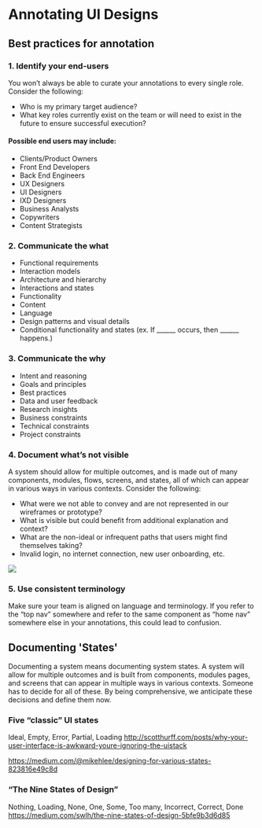 # Annotating UI Designs
## Best practices for annotation
### 1.  Identify your end-users
You won’t always be able to curate your annotations to every single role.
Consider the following:
-   Who is my primary target audience?
-   What key roles currently exist on the team or will need to exist in the future to ensure successful execution?
#### Possible end users may include:
-   Clients/Product Owners
-   Front End Developers
-   Back End Engineers
-   UX Designers
-   UI Designers
-   IXD Designers
-   Business Analysts
-   Copywriters
-   Content Strategists
### 2.  Communicate the what
-   Functional requirements
-   Interaction models
-   Architecture and hierarchy
-   Interactions and states
-   Functionality
-   Content
-   Language
-   Design patterns and visual details
-   Conditional functionality and states (ex. If \_\_\_\_\_\_ occurs, then \_\_\_\_\_\_ happens.)
### 3.  Communicate the why
-   Intent and reasoning
-   Goals and principles
-   Best practices
-   Data and user feedback
-   Research insights
-   Business constraints
-   Technical constraints
-   Project constraints
### 4.  Document what’s not visible
A system should allow for multiple outcomes, and is made out of many components, modules, flows, screens, and states, all of which can appear in various ways in various contexts.
Consider the following:
-   What were we not able to convey and are not represented in our wireframes or prototype?
-   What is visible but could benefit from additional explanation and context?
-   What are the non-ideal or infrequent paths that users might find themselves taking? 
-   Invalid login, no internet connection, new user onboarding, etc.

![](https://prodesigncurriculum.s3.us-east-2.amazonaws.com/the-ui-stack.png)

### 5.  Use consistent terminology
Make sure your team is aligned on language and terminology. If you refer to the “top nav” somewhere and refer to the same component as “home nav” somewhere else in your annotations, this could lead to confusion.

## Documenting 'States'
Documenting a system means documenting system states. A system will allow for multiple outcomes and is built from components, modules pages, and screens that can appear in multiple ways in various contexts. Someone has to decide for all of these. By being comprehensive, we anticipate these decisions and define them now.

### Five “classic” UI states
Ideal, Empty, Error, Partial, Loading
http://scotthurff.com/posts/why-your-user-interface-is-awkward-youre-ignoring-the-uistack

https://medium.com/@mikehlee/designing-for-various-states-823816e49c8d

### “The Nine States of Design”
Nothing, Loading, None, One, Some, Too many, Incorrect, Correct, Done
https://medium.com/swlh/the-nine-states-of-design-5bfe9b3d6d85    
